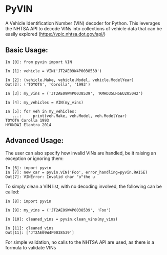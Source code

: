 # PyVIN
A Vehicle Identification Number (VIN) decoder for Python.  This leverages the NHTSA API to decode VINs into collections of vehicle data that can be easily explored (https://vpic.nhtsa.dot.gov/api/)

## Basic Usage:
```
In [0]: from pyvin import VIN

In [1]: vehicle = VIN('JT2AE09W4P0038539')

In [2]: (vehicle.Make, vehicle.Model, vehicle.ModelYear)
Out[2]: ('TOYOTA', 'Corolla', '1993')

In [3]: my_vins = ('JT2AE09W4P0038539', 'KMHD35LH5EU205042')

In [4]: my_vehicles = VIN(my_vins)

In [5]: for veh in my_vehicles:
   ...:     print(veh.Make, veh.Model, veh.ModelYear)
TOYOTA Corolla 1993
HYUNDAI Elantra 2014
```

## Advanced Usage:
The user can also specify how invalid VINs are handled, be it raising an exception or ignoring them:
```
In [6]: import pyvin
In [7]: new_car = pyvin.VIN('Foo', error_handling=pyvin.RAISE)
Out[7]: VINError: Invalid char "o"the u
```

To simply clean a VIN list, with no decoding involved, the following can be called:
```
In [8]: import pyvin

In [9]: my_vins = ('JT2AE09W4P0038539', 'Foo')

In [10]: cleaned_vins = pyvin.clean_vins(my_vins)

In [11]: cleaned_vins
Out[11]: ['JT2AE09W4P0038539']
```
For simple validation, no calls to the NHTSA API are used, as there is a formula to validate VINs
